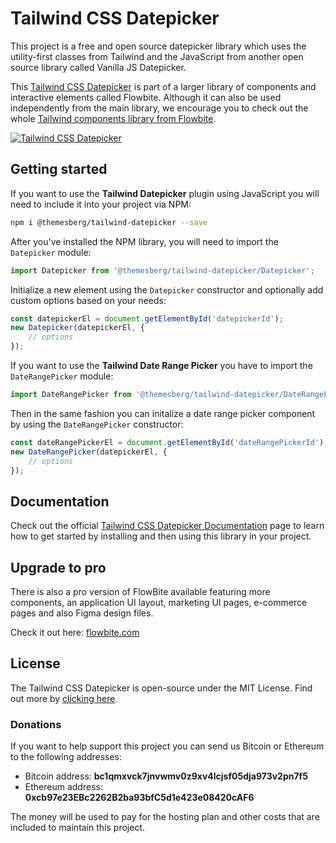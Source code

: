 # Tailwind CSS Datepicker

This project is a free and open source datepicker library which uses the utility-first classes from Tailwind and the JavaScript from another open source library called Vanilla JS Datepicker.

This [Tailwind CSS Datepicker](https://flowbite.com/docs/plugins/datepicker/) is part of a larger library of components and interactive elements called Flowbite. Although it can also be used independently from the main library, we encourage you to check out the whole [Tailwind components library from Flowbite](https://flowbite.com/docs/getting-started/introduction/).

<a href="https://flowbite.com/docs/plugins/datepicker/">
  <img src="https://flowbite.s3.amazonaws.com/tailwind-css-datepicker.png" alt="Tailwind CSS Datepicker">
</a> 

## Getting started

If you want to use the **Tailwind Datepicker** plugin using JavaScript you will need to include it into your project via NPM:

```bash
npm i @themesberg/tailwind-datepicker --save
```

After you've installed the NPM library, you will need to import the `Datepicker` module:

```javascript
import Datepicker from '@themesberg/tailwind-datepicker/Datepicker';
```

Initialize a new element using the `Datepicker` constructor and optionally add custom options based on your needs:

```javascript
const datepickerEl = document.getElementById('datepickerId');
new Datepicker(datepickerEl, {
    // options
}); 
```

If you want to use the **Tailwind Date Range Picker** you have to import the `DateRangePicker` module:

```javascript
import DateRangePicker from '@themesberg/tailwind-datepicker/DateRangePicker';
```

Then in the same fashion you can initalize a date range picker component by using the `DateRangePicker` constructor:

```javascript
const dateRangePickerEl = document.getElementById('dateRangePickerId');
new DateRangePicker(datepickerEl, {
    // options
}); 
```

## Documentation

Check out the official [Tailwind CSS Datepicker Documentation](https://flowbite.com/docs/plugins/datepicker/) page to learn how to get started by installing and then using this library in your project.

## Upgrade to pro

There is also a pro version of FlowBite available featuring more components, an application UI layout, marketing UI pages, e-commerce pages and also Figma design files.

Check it out here: [flowbite.com](https://flowbite.com)

## License

The Tailwind CSS Datepicker is open-source under the MIT License. Find out more by [clicking here](https://flowbite.com/docs/getting-started/license/).


### Donations

If you want to help support this project you can send us Bitcoin or Ethereum to the following addresses:

- Bitcoin address: **bc1qmxvck7jnvwmv0z9xv4lcjsf05dja973v2pn7f5**
- Ethereum address: **0xcb97e23EBc2262B2ba93bfC5d1e423e08420cAF6**

The money will be used to pay for the hosting plan and other costs that are included to maintain this project.
